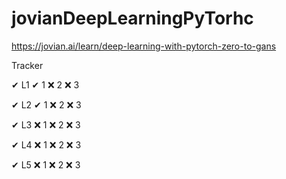 # jovianDeepLearningPyTorhc
https://jovian.ai/learn/deep-learning-with-pytorch-zero-to-gans

Tracker

✔ L1
  ✔ 1
  ❌ 2
  ❌ 3


✔ L2
  ✔ 1
  ❌ 2
  ❌ 3


✔ L3
  ❌ 1
  ❌ 2
  ❌ 3


✔ L4
  ❌ 1
  ❌ 2
  ❌ 3


✔ L5
  ❌ 1
  ❌ 2
  ❌ 3
  

